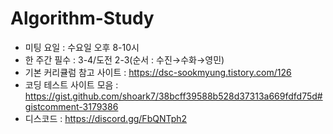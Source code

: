 # Algorithm-Study
- 미팅 요일 : 수요일 오후 8-10시 
- 한 주간 필수 : 3-4/도전 2-3(순서 : 수진→수화→영민)
- 기본 커리큘럼 참고 사이트 : https://dsc-sookmyung.tistory.com/126
- 코딩 테스트 사이트 모음 : https://gist.github.com/shoark7/38bcff39588b528d37313a669fdfd75d#gistcomment-3179386
- 디스코드 : https://discord.gg/FbQNTph2
